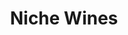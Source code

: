 ---
title: "Niche Wines"
class: small
image: 
  path: /assets/images/niche-removebg-preview.png
  caption: "Photo from [Pexels](https://www.pexels.com)"
link: https://thenichewines.com.au/
---